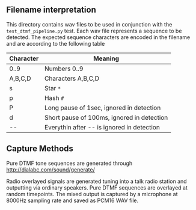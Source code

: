 
## Filename interpretation

This directory contains wav files to be used in conjunction with the `test_dtmf_pipeline.py` test. Each wav file represents a sequence to be detected. The expected sequence characters are encoded in the filename and are according to the following table

|Character|Meaning|
|---------|-------|
|0..9|Numbers 0..9|
|A,B,C,D|Characters A,B,C,D|
|s|Star `*`|
|p|Hash `#`|
|P|Long pause of 1sec, ignored in detection|
|d|Short pause of 100ms, ignored in detection|
|--|Everythin after -- is ignored in detection|

## Capture Methods

Pure DTMF tone sequences are generated through http://dialabc.com/sound/generate/

Radio overlayed signals are generated tuning into a talk radio station and outputting via ordinary speakers. Pure DTMF sequences are overlayed at random timepoints. The mixed output is captured by a microphone at 8000Hz sampling rate and saved as PCM16 WAV file.